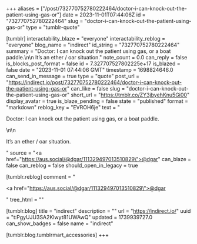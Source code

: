 +++
aliases = ["/post/732770752780222464/doctor-i-can-knock-out-the-patient-using-gas-or"]
date = 2023-11-01T07:44:06Z
id = "732770752780222464"
slug = "doctor-i-can-knock-out-the-patient-using-gas-or"
type = "tumblr-quote"

[tumblr]
interactability_blaze = "everyone"
interactability_reblog = "everyone"
blog_name = "indirect"
id_string = "732770752780222464"
summary = "Doctor: I can knock out the patient using gas, or a boat paddle.\n\n It’s an ether / oar situation."
note_count = 0.0
can_reply = false
is_blocks_post_format = false
id = 7.327707527802225e+17
is_blazed = false
date = "2023-11-01 07:44:06 GMT"
timestamp = 1698824646.0
can_send_in_message = true
type = "quote"
post_url = "https://indirect.io/post/732770752780222464/doctor-i-can-knock-out-the-patient-using-gas-or"
can_like = false
slug = "doctor-i-can-knock-out-the-patient-using-gas-or"
short_url = "https://tmblr.co/ZY3jbyehKnu5Gi00"
display_avatar = true
is_blaze_pending = false
state = "published"
format = "markdown"
reblog_key = "EVROH6je"
text = "<p>Doctor: I can knock out the patient using gas, or a boat paddle.</p>\n\n<p>It’s an ether / oar situation.</p>"
source = "<a href=\"https://aus.social/@dgar/111329497013510829\">@dgar</a>"
can_blaze = false
can_reblog = false
should_open_in_legacy = true

[tumblr.reblog]
comment = "<p><a href=\"https://aus.social/@dgar/111329497013510829\">@dgar</a></p>"
tree_html = ""

[tumblr.blog]
title = "indirect"
description = ""
url = "https://indirect.io/"
uuid = "t:PgyUJU3SA2Klwyt81UWAwQ"
updated = 1739939727.0
can_show_badges = false
name = "indirect"

[tumblr.blog.tumblrmart_accessories]
+++
